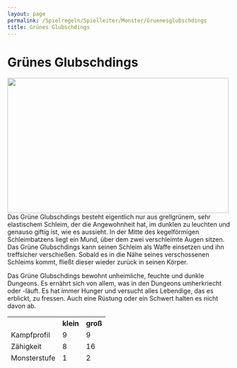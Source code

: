 ```yaml
---
layout: page
permalink: /Spielregeln/Spielleiter/Monster/Gruenesglubschdings
title: Grünes Glubschdings
---
```


# Grünes Glubschdings

<img alt="" height="305" src="{{ site.baseurl }}/assets/images/monster/nrm/glubschdings.jpg" width="500" />
Das Grüne Glubschdings besteht eigentlich nur aus grellgrünem, sehr elastischem Schleim, der die Angewohnheit hat, im dunklen zu leuchten und genauso giftig ist, wie es aussieht. In der Mitte des kegelförmigen Schleimbatzens liegt ein Mund, über dem zwei verschleimte Augen sitzen. Das Grüne Glubschdings kann seinen Schleim als Waffe einsetzen und ihn treffsicher verschießen. Sobald es in die Nähe seines verschossenen Schleims kommt, fließt dieser wieder zurück in seinen Körper.

Das Grüne Glubschdings bewohnt unheimliche, feuchte und dunkle Dungeons. Es ernährt sich von allem, was in den Dungeons umherkriecht oder -läuft. Es hat immer Hunger und versucht alles Lebendige, das es erblickt, zu fressen. Auch eine Rüstung oder ein Schwert halten es nicht davon ab.

<table>
<thead>
<tr><th> </th><th>klein</th><th>groß</th></tr>
<tr><td>Kampfprofil</td><td>9</td><td>9</td></tr>
<tr><td>Zähigkeit</td><td>8</td><td>16</td></tr>
<tr><td>Monsterstufe</td><td>1</td><td>2</td></tr>
</thead>
</table>
